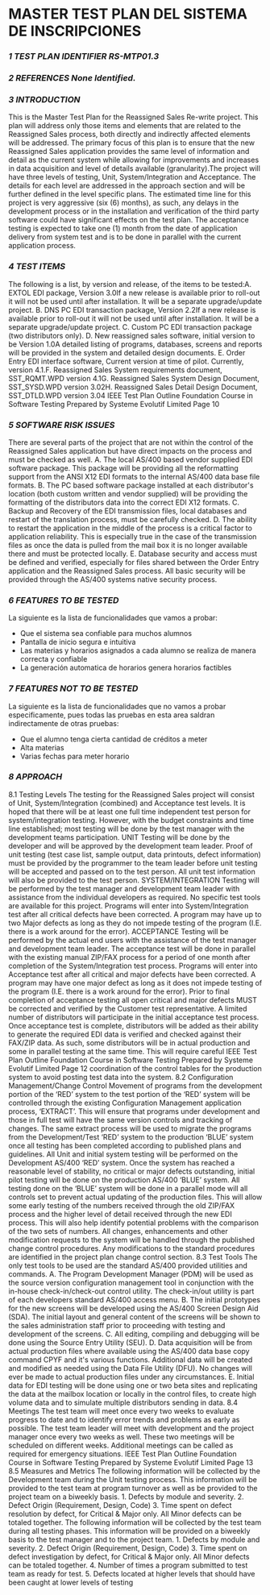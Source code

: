 # MASTER TEST PLAN DEL SISTEMA DE INSCRIPCIONES
### _1 TEST PLAN IDENTIFIER RS-MTP01.3_ 

### _2 REFERENCES None Identified._ 

### _3 INTRODUCTION_
This is the Master Test Plan for the Reassigned Sales Re-write project. This plan will address only those items and elements that are related to the Reassigned Sales process, both directly and indirectly affected elements will be addressed. The primary focus of this plan is to ensure that the new Reassigned Sales application provides the same level of information and detail as the current system while allowing for improvements and increases in data acquisition and level of details available (granularity).The project will have three levels of testing, Unit, System/Integration and Acceptance. The details for each level are addressed in the approach section and will be further defined in the level specific plans. The estimated time line for this project is very aggressive (six (6) months), as such, any delays in the development process or in the installation and verification of the third party software could have significant effects on the test plan. The acceptance testing is expected to take one (1) month from the date of application delivery from system test and is to be done in parallel with the current application process. 

### _4 TEST ITEMS_ 
The following is a list, by version and release, of the items to be tested:A. EXTOL EDI package, Version 3.0If a new release is available prior to roll-out it will not be used until after installation. It will be a separate upgrade/update project. B. DNS PC EDI transaction package, Version 2.2If a new release is available prior to roll-out it will not be used until after installation. It will be a separate upgrade/update project. C. Custom PC EDI transaction package (two distributors only). D. New reassigned sales software, initial version to be Version 1.0A detailed listing of programs, databases, screens and reports will be provided in the system and detailed design documents. E.  Order Entry EDI interface software, Current version at time of pilot. Currently, version 4.1.F.  Reassigned Sales System requirements document, SST_RQMT.WPD version 4.1G. Reassigned Sales System Design Document, SST_SYSD.WPD version 3.02H.  Reassigned Sales Detail Design Document, SST_DTLD.WPD version 3.04
IEEE Test Plan Outline Foundation Course in Software Testing Prepared by Systeme Evolutif Limited Page 10 

### _5 SOFTWARE RISK ISSUES_
There are several parts of the project that are not within the control of the Reassigned Sales application but have direct impacts on the process and must be checked as well. A. The local AS/400 based vendor supplied EDI software package. This package will be providing all the reformatting support from the ANSI X12 EDI formats to the internal AS/400 data base file formats. B. The PC based software package installed at each distributor's location (both custom written and vendor supplied) will be providing the formatting of the distributors data into the correct EDI X12 formats.  C. Backup and Recovery of the EDI transmission files, local databases and restart of the translation process, must be carefully checked. D. The ability to restart the application in the middle of the process is a critical factor to application reliability. This is especially true in the case of the transmission files as once the data is pulled from the mail box it is no longer available there and must be protected locally. E. Database security and access must be defined and verified, especially for files shared between the Order Entry application and the Reassigned Sales process. All basic security will be provided through the AS/400 systems native security process.

### _6 FEATURES TO BE TESTED_ 
La siguiente es la lista de funcionalidades que vamos a probar:
- Que el sistema sea confiable para muchos alumnos 
- Pantalla de inicio segura e intuitiva
- Las materias y horarios asignados a cada alumno se realiza de manera correcta y confiable
- La generación automatica de horarios genera horarios factibles 


### _7 FEATURES NOT TO BE TESTED_ 
La siguiente es la lista de funcionalidades que no vamos a probar especificamente, pues todas las pruebas en esta area saldran indirectamente de otras pruebas:  
- Que el alumno tenga cierta cantidad de créditos a meter
- Alta materias
- Varias fechas para meter horario




### _8 APPROACH_ 
8.1 Testing Levels The testing for the Reassigned Sales project will consist of Unit, System/Integration (combined) and Acceptance test levels. It is hoped that there will be at least one full time independent test person for system/integration testing. However, with the budget constraints and time line established; most testing will be done by the test manager with the development teams participation. UNIT Testing will be done by the developer and will be approved by the development team leader. Proof of unit testing (test case list, sample output, data printouts, defect information)  must be provided by the programmer to the team leader before unit testing will be accepted and passed on to the test person. All unit test information will also be provided to the test person. SYSTEM/INTEGRATION Testing will be performed by the test manager and development team leader with assistance from the individual developers as required.  No specific test tools are available for this project. Programs will enter into System/Integration test after all critical defects have been corrected. A program may have up to two Major defects as long as they do not impede testing of the program (I.E. there is a work around for the error). ACCEPTANCE Testing will be performed by the actual end users with the assistance of the test manager and development team leader. The acceptance test will be done in parallel with the existing manual ZIP/FAX process for a period of one month after completion of the System/Integration test process.  Programs will enter into Acceptance test after all critical and major defects have been corrected. A program may have one major defect as long as it does not impede testing of the program (I.E. there is a work around for the error). Prior to final completion of acceptance testing all open critical and major defects MUST be corrected and verified by the Customer test representative. A limited number of distributors will participate in the initial acceptance test process. Once acceptance test is complete, distributors will be added as their ability to generate the required EDI data is verified and checked against their FAX/ZIP data. As such, some distributors will be in actual production and some in parallel testing at the same time. This will require careful 
IEEE Test Plan Outline Foundation Course in Software Testing Prepared by Systeme Evolutif Limited Page 12 coordination of the control tables for the production system to avoid posting test data into the system. 8.2 Configuration Management/Change Control Movement of programs from the development portion of the  ‘RED’ system to the test portion of the ‘RED’ system will be controlled through the existing Configuration Management application process, ‘EXTRACT’. This will ensure that programs under development and those in full test will have the same version controls and tracking of changes. The same extract process will be used to migrate the programs from the Development/Test ‘RED’ system to the production ‘BLUE’ system once all testing has been completed according to published plans and guidelines. All Unit and initial system testing will be performed on the Development AS/400 ‘RED’ system. Once the system has reached a reasonable level of stability, no critical or major defects outstanding, initial pilot testing will be done on the production AS/400 ‘BLUE’ system. All testing done on the ‘BLUE’ system will be done in a parallel mode will all controls set to prevent actual updating of the production files. This will allow some early testing of the numbers received through the old ZIP/FAX process and the higher level of detail received through the new EDI process. This will also help identify potential problems with the comparison of the two sets of numbers. All changes, enhancements and other modification requests to the system will be handled through the published change control procedures. Any modifications to the standard procedures are identified in the project plan change control section. 8.3 Test Tools The only test tools to be used are the standard AS/400 provided utilities and commands.  A. The Program Development Manager (PDM) will be used as the source version configuration management tool in conjunction with the in-house check-in/check-out control utility. The check-in/out utility is part of each developers standard AS/400 access menu. B. The initial prototypes for the new screens will be developed using the AS/400 Screen Design Aid (SDA). The initial layout and general content of the screens will be shown to the sales administration staff prior to proceeding with testing and development of the screens. C. All editing, compiling and debugging will be done using the Source Entry Utility (SEU). D. Data acquisition will be from actual production files where available using the AS/400 data base copy command CPYF and it's various functions. Additional data will be created and modified as needed using the Data File Utility (DFU). No changes will ever be made to actual production files under any circumstances. E. Initial data for EDI testing will be done using one or two beta sites and replicating the data at the mailbox location or locally in the control files, to create high volume data and to simulate multiple distributors sending in data. 8.4 Meetings The test team will meet once every two weeks to evaluate progress to date and to identify error trends and problems as early as possible. The test team leader will meet with development and the project manager once every two weeks as well. These two meetings will be scheduled on different weeks. Additional meetings can be called as required for emergency situations. 
IEEE Test Plan Outline Foundation Course in Software Testing Prepared by Systeme Evolutif Limited Page 13 8.5 Measures and Metrics The following information will be collected by the Development team during the Unit testing process. This information will be provided to the test team at program turnover as well as be provided to the project team on a biweekly basis. 1.   Defects by module and severity. 2.   Defect Origin (Requirement, Design, Code) 3.   Time spent on defect resolution by defect, for Critical & Major only.  All Minor defects can be totaled together. The following information will be collected by the test team during all testing phases. This information will be provided on a biweekly basis to the test manager and to the project team.  1. Defects by module and severity. 2. Defect Origin (Requirement, Design, Code) 3. Time spent on defect investigation by defect, for Critical & Major only.  All Minor defects can be totaled together. 4. Number of times a program submitted to test team as ready for test. 5. Defects located at higher levels that should have been caught at lower levels of testing